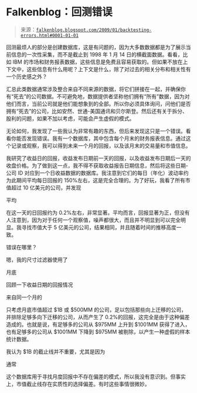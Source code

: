 <!--yml

category: 未分类

日期：2024 年 5 月 12 日 22:29:15

-->

# Falkenblog：回测错误

> 来源：[`falkenblog.blogspot.com/2009/01/backtesting-errors.html#0001-01-01`](http://falkenblog.blogspot.com/2009/01/backtesting-errors.html#0001-01-01)

回测最烦人的部分是创建数据库，这是有问题的，因为大多数数据都是为了展示当前信息的一次性采集，而不是截止到 1998 年 1 月 14 日的横截面数据。看看，比如 IBM 的市场和财务报表数据，这些信息是免费且容易获取的。但如果不放在上下文中，这些信息有什么用呢？上下文是什么，除了对过去的相关分布和相关性有一个历史感之外？

汇总此类数据通常涉及整合来自不同来源的数据，将它们拼接在一起，并确保你有“死去”的公司数据。不可避免地，数据提供者坚称他们拥有“所有”数据，因为对他们而言，当前公司就是他们能想象到的全部。所以你必须具体询问，问他们是否拥有“死去”的公司，比如安然、世通-美国通讯和贝尔斯登。然后还有关于拆分、股利的问题，如果不加以考虑，可能会产生虚假的模式。

无论如何，我发现了一些我认为非常有趣的东西，但后来发现这只是一个错误。看看你能否发现错误。我有一个数据库，其中包含每个月末的财务报表信息。通过这个记录或观察，我可以得到未来一个月的回报，以及该月末的交易量和市值信息。

我研究了收益日的回报，收益发布日期前一天的回报，以及收益发布日期后一天的收盘价格。为了做到这一点，我不得不获取收益报告日期信息，然后将这些日期-公司 ID 对应到一个日收益数据的数据库。我注意到它们的每日（年化）波动率约为此期间平均每日回报的 150%左右，这是完全合理的。为了好玩，我看了所有市值超过 10 亿美元的公司，并发现

平均

在这一天的日回报约为 0.2%左右，非常显著。平均而言，回报显著为正，但没有人注意到，因为对于任何一个观察值，噪声都很大，而且并不明显到可以完全明显。我寻找市值大于 5 亿美元的公司，结果相同，并且随着时间的推移高度一致。

错误在哪里？

嗯，我的尺寸过滤器使用了

月底

回顾一下收益日期的回报情况

来自同一个月的

只考虑月底市值超过 $1B 或 $500MM 的公司，足以包括那些向上迁移的公司，并排除足够多向下迁移的公司，从而产生了 0.2%的回报，这完全是由于这种偏差造成的。也就是说，有足够多的公司从 $975MM 上升到 $1001MM 获得了进入，也有足够多的公司从 $1001MM 下降到 $975MM 被剔除，以产生一种虚假的样本统计数据。

我认为 $1B 的截止线并不重要，尤其是因为

通常

这个数据库用于寻找月度回报中不存在偏差的模式，所以我没有意识到。但事实上，市值截止线存在实质性的选择偏差。有时这些事情很微妙。
